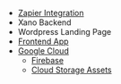 - [Zapier Integration](https://developer.zapier.com/app/166295)
- Xano Backend
- Wordpress Landing Page
- [Frontend App](https://github.com/scaleup-de/v3-app)
- [Google Cloud](https://console.cloud.google.com/projectselector2/home/dashboard?organizationId=417465114588&supportedpurview=project)
	- [Firebase](https://console.firebase.google.com/project/scale-up-app/hosting/sites)
	- [Cloud Storage Assets](https://console.cloud.google.com/storage/browser/scale-up-assets;tab=objects?forceOnBucketsSortingFiltering=false&orgonly=true&project=scale-up-assets&supportedpurview=project&prefix=&forceOnObjectsSortingFiltering=false)

